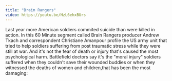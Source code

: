 ```yaml
---
title: "Brain Rangers"
video: https://youtu.be/HzL6ehxBUrs
---
```


Last year more American soldiers commited suicide than were killed in action.  In this  60 Minute segment called Brain Rangers producer Andrew Tkach and correspondent Christiane Amanpour profile the  US army unit that tried to help soldiers  suffering from post traumatic stress while they were still at war.  And it's not the fear of death or injury that's caused the most psychological harm.  Battlefield doctors say it's the "moral injury"  soldiers suffered when they couldn't save their wounded buddies or  when they witnessed the deaths of women and children,that has been the most damaging:    
